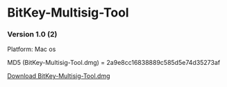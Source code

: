 # BitKey-Multisig-Tool





### Version 1.0 (2)
Platform: Mac os

MD5 (BitKey-Multisig-Tool.dmg) = 2a9e8cc16838889c585d5e74d35273af

[Download BitKey-Multisig-Tool.dmg](https://github.com/BitPizza/BitKey-Multisig-Tool/raw/master/BitKey-Multisig-Tool.dmg)


